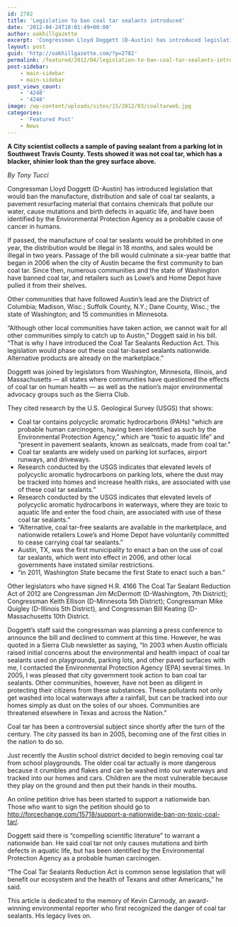 ```yaml
---
id: 2782
title: 'Legislation to ban coal tar sealants introduced'
date: '2012-04-24T18:01:49+00:00'
author: oakhillgazette
excerpt: 'Congressman Lloyd Doggett (D-Austin) has introduced legislation that would ban the manufacture, distribution and sale of coal tar sealants, a pavement resurfacing material that contains chemicals that pollute our water, cause mutations and birth defects in aquatic life, and have been identified by the Environmental Protection Agency as a probable cause of cancer in humans.'
layout: post
guid: 'http://oakhillgazette.com/?p=2782'
permalink: /featured/2012/04/legislation-to-ban-coal-tar-sealants-introduced/
post-sidebar:
    - main-sidebar
    - main-sidebar
post_views_count:
    - '4248'
    - '4248'
image: /wp-content/uploads/sites/15/2012/03/coaltarweb.jpg
categories:
    - 'Featured Post'
    - News
---
```


****A City scientist collects a sample of paving sealant from a parking lot in Southwest Travis County. Tests showed it was not coal tar, which has a blacker, shinier look than the grey surface above.****

*By Tony Tucci*

Congressman Lloyd Doggett (D-Austin) has introduced legislation that would ban the manufacture, distribution and sale of coal tar sealants, a pavement resurfacing material that contains chemicals that pollute our water, cause mutations and birth defects in aquatic life, and have been identified by the Environmental Protection Agency as a probable cause of cancer in humans.

If passed, the manufacture of coal tar sealants would be prohibited in one year, the distribution would be illegal in 18 months, and sales would be illegal in two years. Passage of the bill would culminate a six-year battle that began in 2006 when the city of Austin became the first community to ban coal tar. Since then, numerous communities and the state of Washington have banned coal tar, and retailers such as Lowe’s and Home Depot have pulled it from their shelves.

Other communities that have followed Austin’s lead are the District of Columbia; Madison, Wisc.; Suffolk County, N.Y.; Dane County, Wisc.; the state of Washington; and 15 communities in Minnesota.

“Although other local communities have taken action, we cannot wait for all other communities simply to catch up to Austin,” Doggett said in his bill. “That is why I have introduced the Coal Tar Sealants Reduction Act. This legislation would phase out these coal tar-based sealants nationwide. Alternative products are already on the marketplace.”

Doggett was joined by legislators from Washington, Minnesota, Illinois, and Massachusetts — all states where communities have questioned the effects of coal tar on human health — as well as the nation’s major environmental advocacy groups such as the Sierra Club.

They cited research by the U.S. Geological Survey (USGS) that shows:

- Coal tar contains polycyclic aromatic hydrocarbons (PAHs) “which are probable human carcinogens, having been identified as such by the Environmental Protection Agency,” which are “toxic to aquatic life” and “present in pavement sealants, known as sealcoats, made from coal tar.”
- Coal tar sealants are widely used on parking lot surfaces, airport runways, and driveways.
- Research conducted by the USGS indicates that elevated levels of polycyclic aromatic hydrocarbons on parking lots, where the dust may be tracked into homes and increase health risks, are associated with use of these coal tar sealants.”
- Research conducted by the USGS indicates that elevated levels of polycyclic aromatic hydrocarbons in waterways, where they are toxic to aquatic life and enter the food chain, are associated with use of these coal tar sealants.”
- “Alternative, coal tar-free sealants are available in the marketplace, and nationwide retailers Lowe’s and Home Depot have voluntarily committed to cease carrying coal tar sealants.”
- Austin, TX, was the first municipality to enact a ban on the use of coal tar sealants, which went into effect in 2006, and other local governments have instated similar restrictions.
- “in 2011, Washington State became the first State to enact such a ban.”

Other legislators who have signed H.R. 4166 The Coal Tar Sealant Reduction Act of 2012 are Congressman Jim McDermott (D-Washingtom, 7th District); Congressman Keith Ellison (D-Minnesota 5th District); Congressman Mike Quigley (D-Illinois 5th District), and Congressman Bill Keating (D-Massachusetts 10th District.

Doggett’s staff said the congressman was planning a press conference to announce the bill and declined to comment at this time. However, he was quoted in a Sierra Club newsletter as saying, “In 2003 when Austin officials raised initial concerns about the environmental and health impact of coal tar sealants used on playgrounds, parking lots, and other paved surfaces with me, I contacted the Environmental Protection Agency (EPA) several times. In 2005, I was pleased that city government took action to ban coal tar sealants. Other communities, however, have not been as diligent in protecting their citizens from these substances. These pollutants not only get washed into local waterways after a rainfall, but can be tracked into our homes simply as dust on the soles of our shoes. Communities are threatened elsewhere in Texas and across the Nation.”

Coal tar has been a controversial subject since shortly after the turn of the century. The city passed its ban in 2005, becoming one of the first cities in the nation to do so.

Just recently the Austin school district decided to begin removing coal tar from school playgrounds. The older coal tar actually is more dangerous because it crumbles and flakes and can be washed into our waterways and tracked into our homes and cars. Children are the most vulnerable because they play on the ground and then put their hands in their mouths.

An online petition drive has been started to support a nationwide ban. Those who want to sign the petition should go to <http://forcechange.com/15718/support-a-nationwide-ban-on-toxic-coal-tar/>.

Doggett said there is “compelling scientific literature” to warrant a nationwide ban. He said coal tar not only causes mutations and birth defects in aquatic life, but has been identified by the Environmental Protection Agency as a probable human carcinogen.

“The Coal Tar Sealants Reduction Act is common sense legislation that will benefit our ecosystem and the health of Texans and other Americans,” he said.

This article is dedicated to the memory of Kevin Carmody, an award-winning environmental reporter who first recognized the danger of coal tar sealants. His legacy lives on.